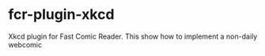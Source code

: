 fcr-plugin-xkcd
===============

Xkcd plugin for Fast Comic Reader. This show how to implement a non-daily webcomic 
